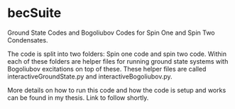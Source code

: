 # becSuite
Ground State Codes and Bogoliubov Codes for Spin One and Spin Two Condensates.

The code is split into two folders: Spin one code and spin two code. Within each of these folders are helper files for running ground state systems with Bogoliubov excitations on top of these. These helper files are called interactiveGroundState.py and interactiveBogoliubov.py.

More details on how to run this code and how the code is setup and works can be found in my thesis. Link to follow shortly.
